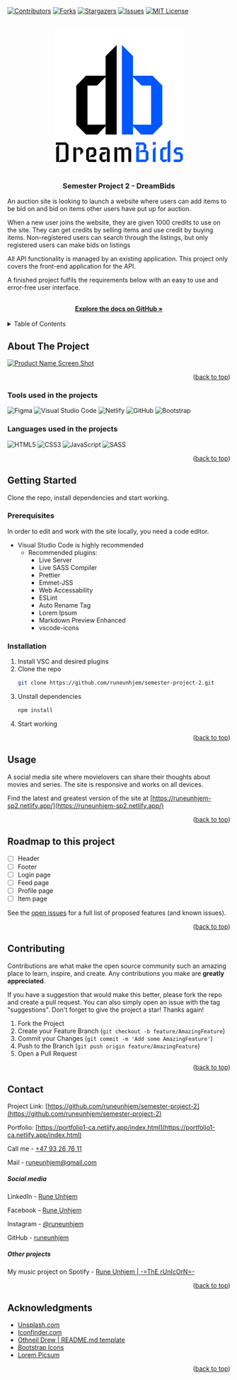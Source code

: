 <a name="readme-top"></a>

<!-- PROJECT SHIELDS -->
<!--
*** I'm using markdown "reference style" links for readability.
*** Reference links are enclosed in brackets [ ] instead of parentheses ( ).
*** See the bottom of this document for the declaration of the reference variables
*** for contributors-url, forks-url, etc. This is an optional, concise syntax you may use.
*** https://www.markdownguide.org/basic-syntax/#reference-style-links
-->

[![Contributors][contributors-shield]][contributors-url]
[![Forks][forks-shield]][forks-url]
[![Stargazers][stars-shield]][stars-url]
[![Issues][issues-shield]][issues-url]
[![MIT License][license-shield]][license-url]

<!-- PROJECT LOGO -->
<br />
<div align="center">
  <a href="https://github.com/runeunhjem/semester-project-2">
    <img src="images/db-logo.svg" alt="DreamBids Logo">
  </a>

  <h3 align="center">Semester Project 2 - DreamBids</h3>

  <p align="left">
  An auction site is looking to launch a website where users can add items to be bid on and bid on items other users have put up for auction.
  </p>
  <p align="left">
  When a new user joins the website, they are given 1000 credits to use on the site. They can get credits by selling items and use credit by buying items. Non-registered users can search through the listings, but only registered users can make bids on listings</p>

  <p align="left">All API functionality is managed by an existing application. This project only covers the front-end application for the API.</p>



  <p align="left">A finished project fulfils the requirements below with an easy to use and error-free user interface.</p>
    <br />
    <a href="https://github.com/runeunhjem/semester-project-2"><strong>Explore the docs on GitHub »</strong></a>
    <br />
    <br />

</div>

<!-- TABLE OF CONTENTS -->
<details>
  <summary>Table of Contents</summary>
  <ol>
    <li>
      <a href="#about-the-project">Screenshot of the Project</a>
      <ul>
        <li><a href="#built-with">Tools used on the projects</a></li>
      </ul>
    </li>
    <li>
      <a href="#getting-started">Getting Started</a>
      <ul>
        <li><a href="#prerequisites">Prerequisites</a></li>
        <li><a href="#installation">Installation</a></li>
      </ul>
    </li>
    <li><a href="#usage">Usage</a></li>
    <li><a href="#roadmap">Roadmap</a></li>
    <li><a href="#contributing">Contributing</a></li>
    <li><a href="#license">License</a></li>
    <li><a href="#contact">Contact</a></li>
    <li><a href="#acknowledgments">Acknowledgments</a></li>
  </ol>
</details>

<!-- ABOUT THE PROJECT -->

## About The Project

[![Product Name Screen Shot][product-screenshot]](https://runeunhjem-sp2.netlify.app/)

<p align="right">(<a href="#readme-top">back to top</a>)</p>

### Tools used in the projects

![Figma](https://img.shields.io/badge/figma-%23F24E1E.svg?style=for-the-badge&logo=figma&logoColor=white) ![Visual Studio Code](https://img.shields.io/badge/Visual%20Studio%20Code-0078d7.svg?style=for-the-badge&logo=visual-studio-code&logoColor=white) ![Netlify](https://img.shields.io/badge/netlify-%23000000.svg?style=for-the-badge&logo=netlify&logoColor=#00C7B7) ![GitHub](https://img.shields.io/badge/github-%23121011.svg?style=for-the-badge&logo=github&logoColor=white) ![Bootstrap](https://img.shields.io/badge/bootstrap-%23F24E1E.svg?style=for-the-badge&logo=bootstrap&logoColor=white)

### Languages used in the projects

![HTML5](https://img.shields.io/badge/html5-%23E34F26.svg?style=for-the-badge&logo=html5&logoColor=white) ![CSS3](https://img.shields.io/badge/css3-%231572B6.svg?style=for-the-badge&logo=css3&logoColor=white) ![JavaScript](https://img.shields.io/badge/javascript-%23323330.svg?style=for-the-badge&logo=javascript&logoColor=%23F7DF1E) ![SASS](https://img.shields.io/badge/SASS-hotpink.svg?style=for-the-badge&logo=SASS&logoColor=white)

<p align="right">(<a href="#readme-top">back to top</a>)</p>

<!-- GETTING STARTED -->

## Getting Started

Clone the repo, install dependencies and start working.

### Prerequisites

In order to edit and work with the site locally, you need a code editor.

- Visual Studio Code is highly recommended
  - Recommended plugins:
    - Live Server
    - Live SASS Compiler
    - Prettier
    - Emmet-JSS
    - Web Accessability
    - ESLint
    - Auto Rename Tag
    - Lorem Ipsum
    - Markdown Preview Enhanced
    - vscode-icons

### Installation

1. Install VSC and desired plugins
2. Clone the repo
   ```sh
   git clone https://github.com/runeunhjem/semester-project-2.git
   ```
3. Unstall dependencies
   ```sh
   npm install
   ```
4. Start working

<p align="right">(<a href="#readme-top">back to top</a>)</p>

<!-- USAGE EXAMPLES -->

## Usage

A social media site where movielovers can share their thoughts about movies and series. The site is responsive and works on all devices.

Find the latest and greatest version of the site at [https://runeunhjem-sp2.netlify.app/](https://runeunhjem-sp2.netlify.app/)

<p align="right">(<a href="#readme-top">back to top</a>)</p>

<!-- ROADMAP -->

## Roadmap to this project

- [ ] Header
- [ ] Footer
- [ ] Login page
- [ ] Feed page
- [ ] Profile page
- [ ] Item page

See the [open issues](https://github.com/runeunhjem/semester-project-2/issues) for a full list of proposed features (and known issues).

<p align="right">(<a href="#readme-top">back to top</a>)</p>

<!-- CONTRIBUTING -->

## Contributing

Contributions are what make the open source community such an amazing place to learn, inspire, and create. Any contributions you make are **greatly appreciated**.

If you have a suggestion that would make this better, please fork the repo and create a pull request. You can also simply open an issue with the tag "suggestions".
Don't forget to give the project a star! Thanks again!

1. Fork the Project
2. Create your Feature Branch (`git checkout -b feature/AmazingFeature`)
3. Commit your Changes (`git commit -m 'Add some AmazingFeature'`)
4. Push to the Branch (`git push origin feature/AmazingFeature`)
5. Open a Pull Request

<p align="right">(<a href="#readme-top">back to top</a>)</p>

<!-- CONTACT -->

## Contact

Project Link: [https://github.com/runeunhjem/semester-project-2](https://github.com/runeunhjem/semester-project-2)

Portfolio: [https://portfolio1-ca.netlify.app/index.html](https://portfolio1-ca.netlify.app/index.html)

Call me - [+47 93 26 76 11](tel:+4793267611)

Mail - runeunhjem@gmail.com

##### Social media

LinkedIn - [Rune Unhjem](https://www.linkedin.com/in/runeunhjem/)

Facebook - [Rune Unhjem](https://www.facebook.com/runeunhjem/)

Instagram - [@runeunhjem](https://www.instagram.com/runeunhjem/)

GitHub - [runeunhjem](https://github.com/runeunhjem)

##### Other projects

My music project on Spotify - [Rune Unhjem | -=ThE rUnIcOrN=-](https://open.spotify.com/user/1116127880?si=8e9e9e8f3b5c4e9d)

<p align="right">(<a href="#readme-top">back to top</a>)</p>

<!-- ACKNOWLEDGMENTS -->

## Acknowledgments

- [Unsplash.com](https://unsplash.com/)
- [Iconfinder.com](https://www.iconfinder.com/)
- [Othneil Drew | README.md template](https://github.com/othneildrew)
- [Bootstrap Icons](https://icons.getbootstrap.com/)
- [Lorem Picsum](https://picsum.photos/)

<p align="right">(<a href="#readme-top">back to top</a>)</p>

<!-- MARKDOWN LINKS & IMAGES -->
<!-- https://www.markdownguide.org/basic-syntax/#reference-style-links -->

[contributors-shield]: https://img.shields.io/github/contributors/runeunhjem/semester-project-2.svg?style=for-the-badge
[contributors-url]: https://github.com/runeunhjem/semester-project-2/graphs/contributors
[forks-shield]: https://img.shields.io/github/forks/runeunhjem/semester-project-2
[forks-url]: https://github.com/runeunhjem/semester-project-2/network/members
[stars-shield]: https://img.shields.io/github/stars/runeunhjem/semester-project-2
[stars-url]: https://github.com/runeunhjem/semester-project-2/stargazers
[issues-shield]: https://img.shields.io/github/issues/runeunhjem/semester-project-2
[issues-url]: https://github.com/runeunhjem/semester-project-2/issues
[license-shield]: https://img.shields.io/github/license/runeunhjem/semester-project-2
[license-url]: https://github.com/runeunhjem/semester-project-2/blob/master/LICENSE.txt
[linkedin-shield]: https://img.shields.io/badge/-LinkedIn-black.svg?style=for-the-badge&logo=linkedin&colorB=555
[linkedin-url]: https://linkedin.com/in/runeunhjem
[product-screenshot]: ./img/semester-project-2